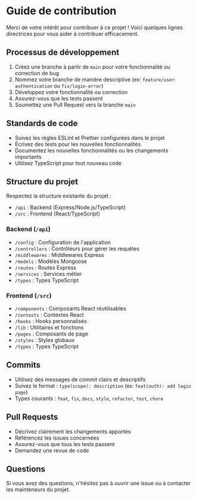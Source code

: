 # Guide de contribution

Merci de votre intérêt pour contribuer à ce projet ! Voici quelques lignes directrices pour vous aider à contribuer efficacement.

## Processus de développement

1. Créez une branche à partir de `main` pour votre fonctionnalité ou correction de bug
2. Nommez votre branche de manière descriptive (ex: `feature/user-authentication` ou `fix/login-error`)
3. Développez votre fonctionnalité ou correction
4. Assurez-vous que les tests passent
5. Soumettez une Pull Request vers la branche `main`

## Standards de code

- Suivez les règles ESLint et Prettier configurées dans le projet
- Écrivez des tests pour les nouvelles fonctionnalités
- Documentez les nouvelles fonctionnalités ou les changements importants
- Utilisez TypeScript pour tout nouveau code

## Structure du projet

Respectez la structure existante du projet :

- `/api` : Backend (Express/Node.js/TypeScript)
- `/src` : Frontend (React/TypeScript)

### Backend (`/api`)

- `/config` : Configuration de l'application
- `/controllers` : Contrôleurs pour gérer les requêtes
- `/middlewares` : Middlewares Express
- `/models` : Modèles Mongoose
- `/routes` : Routes Express
- `/services` : Services métier
- `/types` : Types TypeScript

### Frontend (`/src`)

- `/components` : Composants React réutilisables
- `/contexts` : Contextes React
- `/hooks` : Hooks personnalisés
- `/lib` : Utilitaires et fonctions
- `/pages` : Composants de page
- `/styles` : Styles globaux
- `/types` : Types TypeScript

## Commits

- Utilisez des messages de commit clairs et descriptifs
- Suivez le format : `type(scope): description` (ex: `feat(auth): add login page`)
- Types courants : `feat`, `fix`, `docs`, `style`, `refactor`, `test`, `chore`

## Pull Requests

- Décrivez clairement les changements apportés
- Référencez les issues concernées
- Assurez-vous que tous les tests passent
- Demandez une revue de code

## Questions

Si vous avez des questions, n'hésitez pas à ouvrir une issue ou à contacter les mainteneurs du projet.
